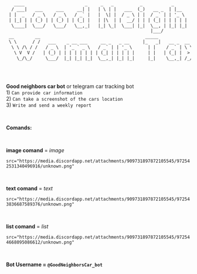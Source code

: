 ```html
   ____                       _     _   _          _           _       _                              
  / ___|   ___     ___     __| |   | \ | |   ___  (_)   __ _  | |__   | |__     ___    _ __   ___     
 | |  _   / _ \   / _ \   / _` |   |  \| |  / _ \ | |  / _` | | '_ \  | '_ \   / _ \  | '__| / __|    
 | |_| | | (_) | | (_) | | (_| |   | |\  | |  __/ | | | (_| | | | | | | |_) | | (_) | | |    \__ \    
  \____|  \___/   \___/   \__,_|   |_| \_|  \___| |_|  \__, | |_| |_| |_.__/   \___/  |_|    |___/    
                                                       |___/                                          
 __        __                                        _____                  _     _               _   
 \ \      / /   ___    _ __ ___     __ _   _ __     |_   _|   __ _  __  __ (_)   | |__     ___   | |_ 
  \ \ /\ / /   / _ \  | '_ ` _ \   / _` | | '_ \      | |    / _` | \ \/ / | |   | '_ \   / _ \  | __|
   \ V  V /   | (_) | | | | | | | | (_| | | | | |     | |   | (_| |  >  <  | |   | |_) | | (_) | | |_ 
    \_/\_/     \___/  |_| |_| |_|  \__,_| |_| |_|     |_|    \__,_| /_/\_\ |_|   |_.__/   \___/   \__|
                                                                                                      
```
<br/>

**Good neighbors car bot** or telegram car tracking bot
<br/>
1)
``Can provide car information``
<br />
2)
``Can take a screenshot of the cars location``
<br />
3)
``Write and send a weekly report``

<br />

**Comands:**

<br />

**image comand** = *image* 
<p>
  <img 
       
    src="https://media.discordapp.net/attachments/909731897872105545/972542531340496916/unknown.png"
  >
</p>

<br />

**text comand** = *text* 

<p>
  <img 
       
    src="https://media.discordapp.net/attachments/909731897872105545/972543836687589376/unknown.png"
  >
</p>


<br />

**list comand** = *list* 

<p>
  <img 
       
    src="https://media.discordapp.net/attachments/909731897872105545/972544668095086612/unknown.png"
  >
</p>

<br />

**Bot Username = ``@GoodNeighborsCar_bot``**

